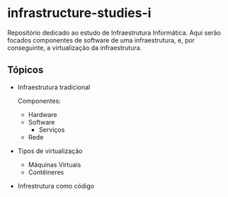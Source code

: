 # infrastructure-studies-i
Repositório dedicado ao estudo de Infraestrutura Informática.
Aqui serão focados componentes de software de uma infraestrutura, e, por conseguinte, a virtualização da infraestrutura. 

## Tópicos
- Infraestrutura tradicional

  Componentes:
  - Hardware
  - Software
    - Serviços
  - Rede
- Tipos de virtualização
  - Máquinas Virtuais
  - Contêineres
- Infrestrutura como código

